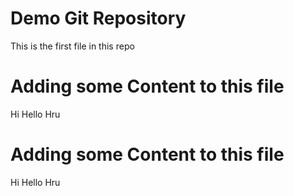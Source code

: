 # Demo Git Repository

This is the first file in this repo


# Adding some Content to this file

Hi
Hello
Hru


# Adding some Content to this file

Hi
Hello
Hru
